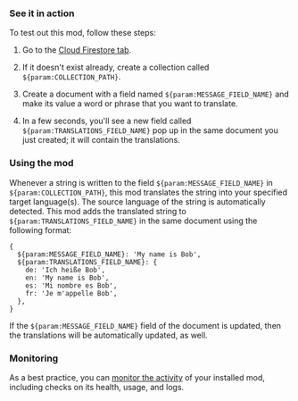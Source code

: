 ### See it in action

To test out this mod, follow these steps:

1.  Go to the [Cloud Firestore tab](https://console.firebase.google.com/project/${param:PROJECT_ID}/database/firestore/data).

1.  If it doesn't exist already, create a collection called `${param:COLLECTION_PATH}`.

1.  Create a document with a field named `${param:MESSAGE_FIELD_NAME}` and make its value a word or phrase that you want to translate.

1.  In a few seconds, you'll see a new field called `${param:TRANSLATIONS_FIELD_NAME}` pop up in the same document you just created; it will contain the translations. 

### Using the mod

Whenever a string is written to the field `${param:MESSAGE_FIELD_NAME}` in `${param:COLLECTION_PATH}`, this mod translates the string into your specified target language(s). The source language of the string is automatically detected. This mod adds the translated string to `${param:TRANSLATIONS_FIELD_NAME}` in the same document using the following format:

```
{
  ${param:MESSAGE_FIELD_NAME}: 'My name is Bob',
  ${param:TRANSLATIONS_FIELD_NAME}: {
    de: 'Ich heiße Bob',
    en: 'My name is Bob',
    es: 'Mi nombre es Bob',
    fr: 'Je m'appelle Bob',
  },
}
```

If the `${param:MESSAGE_FIELD_NAME}` field of the document is updated, then the translations will be automatically updated, as well.

### Monitoring

As a best practice, you can [monitor the activity](https://firebase.google.com/docs/mods/manage-installed-mods#monitor) of your installed mod, including checks on its health, usage, and logs.
